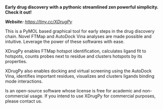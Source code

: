 **Early drug discovery with a pythonic streamlined zen powerful simplicity. Check it out!**

***Website:** https://tiny.cc/XDrugPy*

This is a PyMOL based graphical tool for early steps in the drug discovery chain. Novel FTMap and AutoDock Vina analyses are made possible and intuitive. Leverage the power of these softwares with ease.

XDrugPy enables FTMap hotspot identification, calculates ligand fit to hotspots, counts probes next to residue and clusters hotspots by its properties.

XDrugPy also enables docking and virtual screening using the AutoDock Vina, identifies important residues, visualizes and clusters ligands binding mode interactions.

Is an open-source software whose license is free for academic and non-commercial usage. If you intend to use XDrugPy for commercial purposes, please contact us.

